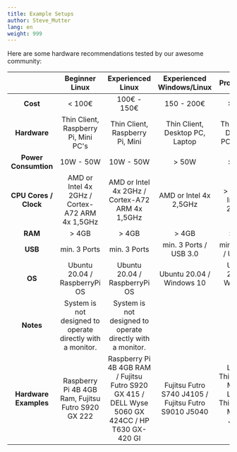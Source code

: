 ```yaml
---
title: Example Setups
author: Steve_Mutter
lang: en
weight: 999
---
```

Here are some hardware recommendations tested by our awesome community:



|                       |                     **Beginner Linux**                     |                                       **Experienced Linux**                                       |            **Experienced Windows/Linux**             |                         **Pro Version**                          |
| :-------------------: | :--------------------------------------------------------: | :-----------------------------------------------------------------------------------------------: | :--------------------------------------------------: | :--------------------------------------------------------------: |
|       **Cost**        |                           < 100€                           |                                            100€ - 150€                                            |                      150 - 200€                      |                              >250€                               |
|     **Hardware**      |            Thin Client, Raspberry Pi, Mini PC's            |                                  Thin Client, Raspberry Pi, Mini                                  |           Thin Client, Desktop PC, Laptop            |                 Thin Client, Desktop PC, Laptop                  |
| **Power Consumtion**  |                         10W - 50W                          |                                             10W - 50W                                             |                        > 50W                         |                              > 50W                               |
| **CPU Cores / Clock** |      AMD or Intel 4x 2GHz / Cortex-A72 ARM 4x 1,5GHz       |                          AMD or Intel 4x 2GHz / Cortex-A72 ARM 4x 1,5GHz                          |                AMD or Intel 4x 2,5GHz                |                     > AMD or Intel 4x 2,5GHz                     |
|        **RAM**        |                           > 4GB                            |                                               > 4GB                                               |                        > 4GB                         |                              > 8GB                               |
|        **USB**        |                        min. 3 Ports                        |                                           min. 3 Ports                                            |                min. 3 Ports / USB 3.0                |                      min. 3 Ports / USB 3.0                      |
|        **OS**         |               Ubuntu 20.04 / RaspberryPi OS                |                                   Ubuntu 20.04 / RaspberryPi OS                                   |              Ubuntu 20.04 / Windows 10               |                    Ubuntu 20.04 / Windows 10                     |
|       **Notes**       | System is not designed to operate directly with a monitor. |                    System is not designed to operate directly with a monitor.                     |                                                      |                                                                  |
| **Hardware Examples** |     Raspberry Pi 4B 4GB Ram, Fujitsu Futro S920 GX 222     | Raspberry Pi 4B 4GB RAM / Fujitsu Futro S920 GX 415 / DELL Wyse 5060 GX 424CC / HP T630 GX-420 GI | Fujitsu Futro S740 J4105 / Fujitsu Futro S9010 J5040 | Lenovo ThinkCentre M93p / Lenovo ThinkCentre M900 / Jujitsu Q956 |
